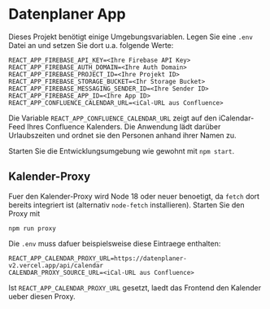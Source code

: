 # Datenplaner App

Dieses Projekt benötigt einige Umgebungsvariablen. Legen Sie eine `.env` Datei an und setzen Sie dort u.a. folgende Werte:

```
REACT_APP_FIREBASE_API_KEY=<Ihre Firebase API Key>
REACT_APP_FIREBASE_AUTH_DOMAIN=<Ihre Auth Domain>
REACT_APP_FIREBASE_PROJECT_ID=<Ihre Projekt ID>
REACT_APP_FIREBASE_STORAGE_BUCKET=<Ihr Storage Bucket>
REACT_APP_FIREBASE_MESSAGING_SENDER_ID=<Ihre Sender ID>
REACT_APP_FIREBASE_APP_ID=<Ihre App ID>
REACT_APP_CONFLUENCE_CALENDAR_URL=<iCal-URL aus Confluence>
```

Die Variable `REACT_APP_CONFLUENCE_CALENDAR_URL` zeigt auf den iCalendar-Feed Ihres Confluence Kalenders. Die Anwendung lädt darüber Urlaubszeiten und ordnet sie den Personen anhand ihrer Namen zu.

Starten Sie die Entwicklungsumgebung wie gewohnt mit `npm start`.

## Kalender-Proxy

Fuer den Kalender-Proxy wird Node 18 oder neuer benoetigt, da `fetch` dort bereits integriert ist (alternativ `node-fetch` installieren). Starten Sie den Proxy mit

```
npm run proxy
```

Die `.env` muss dafuer beispielsweise diese Eintraege enthalten:

```
REACT_APP_CALENDAR_PROXY_URL=https://datenplaner-v2.vercel.app/api/calendar
CALENDAR_PROXY_SOURCE_URL=<iCal-URL aus Confluence>
```

Ist `REACT_APP_CALENDAR_PROXY_URL` gesetzt, laedt das Frontend den Kalender ueber diesen Proxy.
